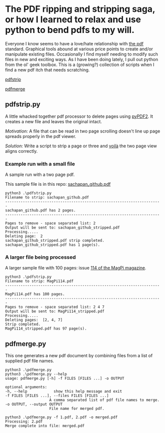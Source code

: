 # The PDF ripping and stripping saga, or how I learned to relax and use python to bend pdfs to my will.

Everyone I know seems to have a love/hate relationship with [the pdf](https://en.wikipedia.org/wiki/PDF) standard.  Graphical tools abound at various price points to create and/or manipulate existing files.  Occasionally I find myself needing to modify such files in new and exciting ways. As I have been doing lately, I pull out python from the ol' geek toolbox.  This is a (growing?) collection of scripts when I find a new pdf itch that needs scratching.

[pdfstrip](##pdfstrip.py)

[pdfmerge](##pdfmerge.py)

## pdfstrip.py

A little whacked together pdf processor to delete pages using [pyPDF2](https://github.com/mstamy2/PyPDF2).  It creates a new file and leaves the original intact.

*Motivation:* A file that can be read in two page scrolling doesn't line up page spreads properly in the pdf viewer. 

*Solution:* Write a script to strip a page or three and [voilà](https://en.wiktionary.org/wiki/voil%C3%A0) the two page view aligns correctly. 
### Example run with a small file

A sample run with a two page pdf.  

This sample file is in this repo: [sachapan_github.pdf](https://github.com/sachapan/pdfstrip/blob/main/sachapan_github.pdf)

    python3 .\pdfstrip.py
    Filename to strip: sachapan_github.pdf
    -----------------------------------------------------------------------
    sachapan_github.pdf has 2 pages.
    -----------------------------------------------------------------------
    Pages to remove - space separated list: 2
    Output will be sent to: sachapan_github_stripped.pdf
    Processing.....
    Deleting page:  2
    sachapan_github_stripped.pdf strip completed.
    sachapan_github_stripped.pdf has 1 page(s).

### A larger file being processed

A larger sample file with 100 pages: issue [114 of the MagPi magazine](https://magpi.raspberrypi.com/issues/114/pdf/download).

    python3 .\pdfstrip.py
    Filename to strip: MagPi114.pdf
    -----------------------------------------------------------------------
    MagPi114.pdf has 100 pages.
    -----------------------------------------------------------------------
    Pages to remove - space separated list: 2 4 7
    Output will be sent to: MagPi114_stripped.pdf
    Processing.....
    Deleting pages:  [2, 4, 7]
    Strip completed.
    MagPi114_stripped.pdf has 97 page(s).


## pdfmerge.py


This one generates a new pdf document by combining files from a list of supplied pdf file names.

    python3 .\pdfmerge.py                              
    python3 .\pdfmerge.py --help                       
    usage: pdfmerge.py [-h] -f FILES [FILES ...] -o OUTPUT

    optional arguments:
    -h, --help            show this help message and exit
    -f FILES [FILES ...], --files FILES [FILES ...]
                        A comma separated list of pdf file names to merge.
    -o OUTPUT, --output OUTPUT
                        File name for merged pdf.
    
    python3 .\pdfmerge.py -f 1.pdf, 2.pdf -o merged.pdf
    Processing: 2.pdf
    Merge complete into file: merged.pdf
